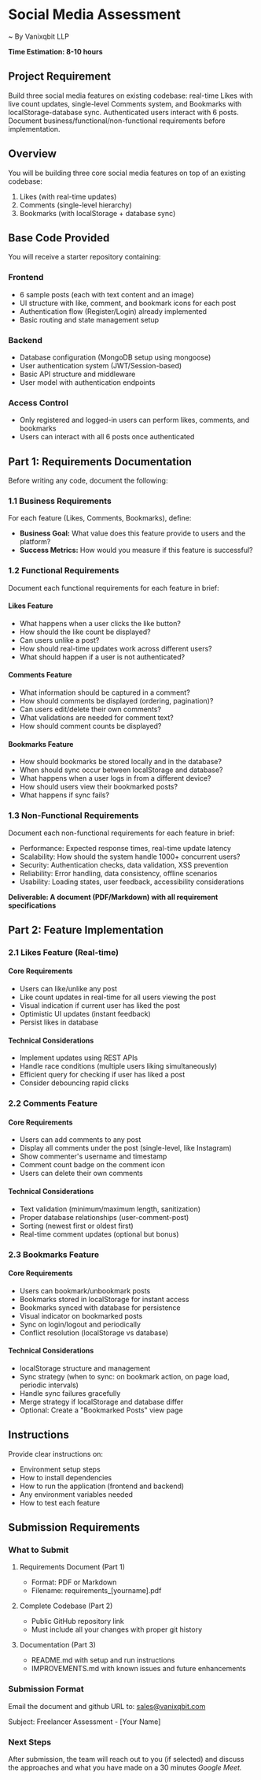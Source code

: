 # Social Media Assessment
~ By Vanixqbit LLP

**Time Estimation: 8-10 hours**

## Project Requirement

Build three social media features on existing codebase: real-time Likes with live count updates, single-level Comments system, and Bookmarks with localStorage-database sync. Authenticated users interact with 6 posts. Document business/functional/non-functional requirements before implementation.

## Overview

You will be building three core social media features on top of an existing codebase:

1. Likes (with real-time updates)
2. Comments (single-level hierarchy)
3. Bookmarks (with localStorage + database sync)

## Base Code Provided

You will receive a starter repository containing:

### Frontend

- 6 sample posts (each with text content and an image)
- UI structure with like, comment, and bookmark icons for each post
- Authentication flow (Register/Login) already implemented
- Basic routing and state management setup

### Backend

- Database configuration (MongoDB setup using mongoose)
- User authentication system (JWT/Session-based)
- Basic API structure and middleware
- User model with authentication endpoints

### Access Control

- Only registered and logged-in users can perform likes, comments, and bookmarks
- Users can interact with all 6 posts once authenticated

## Part 1: Requirements Documentation

Before writing any code, document the following:

### 1.1 Business Requirements

For each feature (Likes, Comments, Bookmarks), define:

- **Business Goal:** What value does this feature provide to users and the platform?
- **Success Metrics:** How would you measure if this feature is successful?

### 1.2 Functional Requirements

Document each functional requirements for each feature in brief:

#### Likes Feature

- What happens when a user clicks the like button?
- How should the like count be displayed?
- Can users unlike a post?
- How should real-time updates work across different users?
- What should happen if a user is not authenticated?

#### Comments Feature

- What information should be captured in a comment?
- How should comments be displayed (ordering, pagination)?
- Can users edit/delete their own comments?
- What validations are needed for comment text?
- How should comment counts be displayed?

#### Bookmarks Feature

- How should bookmarks be stored locally and in the database?
- When should sync occur between localStorage and database?
- What happens when a user logs in from a different device?
- How should users view their bookmarked posts?
- What happens if sync fails?

### 1.3 Non-Functional Requirements

Document each non-functional requirements for each feature in brief:

- Performance: Expected response times, real-time update latency
- Scalability: How should the system handle 1000+ concurrent users?
- Security: Authentication checks, data validation, XSS prevention
- Reliability: Error handling, data consistency, offline scenarios
- Usability: Loading states, user feedback, accessibility considerations

**Deliverable: A document (PDF/Markdown) with all requirement specifications**

## Part 2: Feature Implementation

### 2.1 Likes Feature (Real-time)

#### Core Requirements

- Users can like/unlike any post
- Like count updates in real-time for all users viewing the post
- Visual indication if current user has liked the post
- Optimistic UI updates (instant feedback)
- Persist likes in database

#### Technical Considerations

- Implement updates using REST APIs
- Handle race conditions (multiple users liking simultaneously)
- Efficient query for checking if user has liked a post
- Consider debouncing rapid clicks

### 2.2 Comments Feature

#### Core Requirements

- Users can add comments to any post
- Display all comments under the post (single-level, like Instagram)
- Show commenter's username and timestamp
- Comment count badge on the comment icon
- Users can delete their own comments

#### Technical Considerations

- Text validation (minimum/maximum length, sanitization)
- Proper database relationships (user-comment-post)
- Sorting (newest first or oldest first)
- Real-time comment updates (optional but bonus)

### 2.3 Bookmarks Feature

#### Core Requirements

- Users can bookmark/unbookmark posts
- Bookmarks stored in localStorage for instant access
- Bookmarks synced with database for persistence
- Visual indicator on bookmarked posts
- Sync on login/logout and periodically
- Conflict resolution (localStorage vs database)

#### Technical Considerations

- localStorage structure and management
- Sync strategy (when to sync: on bookmark action, on page load, periodic intervals)
- Handle sync failures gracefully
- Merge strategy if localStorage and database differ
- Optional: Create a "Bookmarked Posts" view page

## Instructions

Provide clear instructions on:

- Environment setup steps
- How to install dependencies
- How to run the application (frontend and backend)
- Any environment variables needed
- How to test each feature

## Submission Requirements

### What to Submit

1. Requirements Document (Part 1)

    - Format: PDF or Markdown
    - Filename: requirements_[yourname].pdf

2. Complete Codebase (Part 2)

    - Public GitHub repository link
    - Must include all your changes with proper git history

3. Documentation (Part 3)

    - README.md with setup and run instructions
    - IMPROVEMENTS.md with known issues and future enhancements

### Submission Format

Email the document and github URL to: [sales@vanixqbit.com](sales@vanixqbit.com)

Subject: Freelancer Assessment - [Your Name]

### Next Steps

After submission, the team will reach out to you (if selected) and discuss the approaches and what you have made on a 30 minutes _Google Meet._